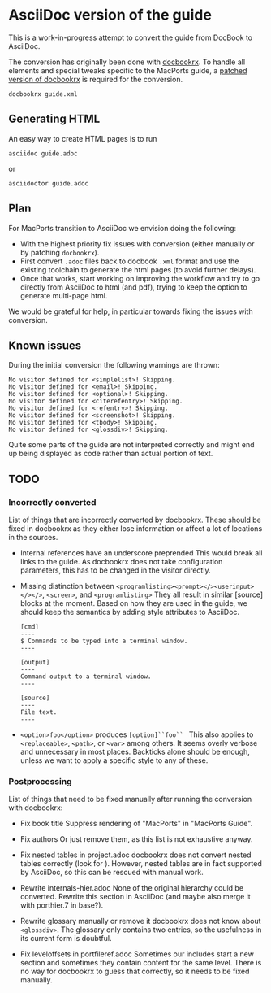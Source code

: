 # AsciiDoc version of the guide

This is a work-in-progress attempt to convert the guide from DocBook to AsciiDoc.

The conversion has originally been done with [docbookrx](https://github.com/asciidoctor/docbookrx).
To handle all elements and special tweaks specific to the MacPorts guide, a [patched version of docbookrx](https://github.com/raimue/docbookrx/tree/macports-guide) is required for the conversion.

    docbookrx guide.xml

## Generating HTML

An easy way to create HTML pages is to run

    asciidoc guide.adoc

or

    asciidoctor guide.adoc

## Plan

For MacPorts transition to AsciiDoc we envision doing the following:

* With the highest priority fix issues with conversion
  (either manually or by patching `docbookrx`).
* First convert `.adoc` files back to docbook `.xml` format and use the
  existing toolchain to generate the html pages (to avoid further delays).
* Once that works, start working on improving the workflow and try to go
  directly from AsciiDoc to html (and pdf), trying to keep the option to
  generate multi-page html.

We would be grateful for help, in particular towards fixing the issues with
conversion.

## Known issues

During the initial conversion the following warnings are thrown:

    No visitor defined for <simplelist>! Skipping.
    No visitor defined for <email>! Skipping.
    No visitor defined for <optional>! Skipping.
    No visitor defined for <citerefentry>! Skipping.
    No visitor defined for <refentry>! Skipping.
    No visitor defined for <screenshot>! Skipping.
    No visitor defined for <tbody>! Skipping.
    No visitor defined for <glossdiv>! Skipping.

Quite some parts of the guide are not interpreted correctly and might end up being displayed as code rather than actual portion of text.

## TODO

### Incorrectly converted

List of things that are incorrectly converted by docbookrx. These should be
fixed in docbookrx as they either lose information or affect a lot of
locations in the sources.

* Internal references have an underscore preprended
  This would break all links to the guide. As docbookrx does not take
  configuration parameters, this has to be changed in the visitor directly.

* Missing distinction between `<programlisting><prompt></><userinput></></>`, `<screen>`, and `<programlisting>`
  They all result in similar [source] blocks at the moment. Based on how they
  are used in the guide, we should keep the semantics by adding style
  attributes to AsciiDoc.

      [cmd]
      ----
      $ Commands to be typed into a terminal window.
      ----

      [output]
      ----
      Command output to a terminal window.
      ----

      [source]
      ----
      File text.
      ----

* `<option>foo</option>` produces `[option]``foo`` `
  This also applies to `<replaceable>`, `<path>`, or `<var>` among others.
  It seems overly verbose and unnecessary in most places.
  Backticks alone should be enough, unless we want to apply a specific style to
  any of these.

### Postprocessing

List of things that need to be fixed manually after running the conversion
with docbookrx:

* Fix book title
  Suppress rendering of "MacPorts" in "MacPorts Guide".

* Fix authors
  Or just remove them, as this list is not exhaustive anyway.

* Fix nested tables in project.adoc
  docbookrx does not convert nested tables correctly (look for <tbody>).
  However, nested tables are in fact supported by AsciiDoc, so this can be
  rescued with manual work.

* Rewrite internals-hier.adoc
  None of the original hierarchy could be converted. Rewrite this section
  in AsciiDoc (and maybe also merge it with porthier.7 in base?).

* Rewrite glossary manually or remove it
  docbookrx does not know about `<glossdiv>`. The glossary only contains
  two entries, so the usefulness in its current form is doubtful.

* Fix leveloffsets in portfileref.adoc
  Sometimes our includes start a new section and sometimes they contain
  content for the same level. There is no way for docbookrx to guess
  that correctly, so it needs to be fixed manually.
